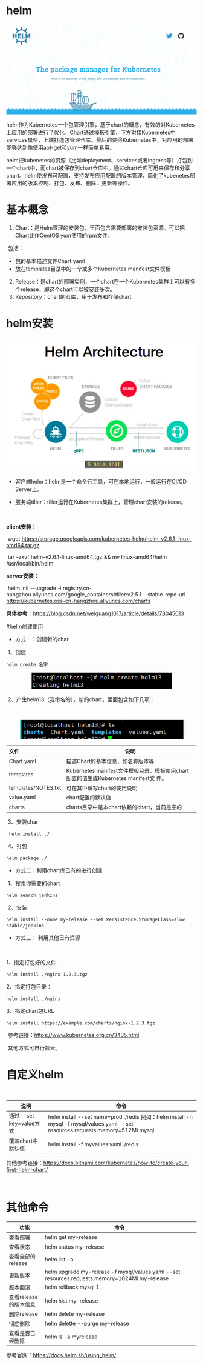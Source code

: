 # helm

<div align=center><img src="https://github.com/Bboy-AJ/KubernetesLearning-RoadMap/blob/master/images/helm1.png"></div>

helm作为Kubernetes一个包管理引擎，基于chart的概念，有效的对Kubernetes上应用的部署进行了优化。Chart通过模板引擎，下方对接Kubernetes中services模型，上端打造包管理仓库。最后的使得Kubernetes中，对应用的部署能够达到像使用apt-get和yum一样简单易用。

helm把kubenetes的资源（比如deployment、services或者ingress等）打包到一个chart中，而chart被保存到chart仓库中。通过chart仓库可用来保存和分享chart。helm使发布可配置，支持发布应用配置的版本管理，简化了kubenetes部署应用的版本控制、打包、发布、删除、更新等操作。

# 基本概念

1. Chart：是Helm管理的安装包，里面包含需要部署的安装包资源。可以把Chart比作CentOS yum使用的rpm文件。

​            包括：

- 包的基本描述文件Chart.yaml
- 放在templates目录中的一个或多个Kubernetes manifest文件模板

2. Release：是chart的部署实例，一个chart在一个Kubernetes集群上可以有多个release，即这个chart可以被安装多次。
3. Repository：chart的仓库，用于发布和存储chart

# helm安装

<div align=center><img src="https://github.com/Bboy-AJ/KubernetesLearning-RoadMap/blob/master/images/helm5.png"></div>

- 客户端helm：helm是一个命令行工具，可在本地运行，一般运行在CI/CD Server上。

- 服务端tiller：tiller运行在Kubernetes集群上，管理chart安装的release。

  ​



**client安装：**

​     wget https://storage.googleapis.com/kubernetes-helm/helm-v2.6.1-linux-amd64.tar.gz

​    tar -zxvf helm-v2.6.1-linux-amd64.tgz && mv linux-amd64/helm /usr/local/bin/helm



**server安装：**

​       helm init --upgrade -i registry.cn-hangzhou.aliyuncs.com/google_containers/tiller:v2.5.1 --stable-repo-url https://kubernetes.oss-cn-hangzhou.aliyuncs.com/charts



**具体参考**：https://blog.csdn.net/weiguang1017/article/details/78045013



#helm创建使用

- 方式一：创建新的char

​              1、创建

```
helm create 名字
```

<div align=center><img src="https://github.com/Bboy-AJ/KubernetesLearning-RoadMap/blob/master/images/helm2.png"></div>

​              2、产生helm13（我命名的），新的chart，里面包含如下几项：

​                 <div align=center><img src="https://github.com/Bboy-AJ/KubernetesLearning-RoadMap/blob/master/images/helm3.png"></div>

| 文件                  | 说明                                       |
| :------------------ | ---------------------------------------- |
| Chart.yaml          | 描述Chart的基本信息，如名称版本等                      |
| templates           | Kubernetes  manifest文件模板目录，模板使用chart配置的值生成Kubernetes manifest文 件。 |
| templates/NOTES.txt | 可在其中填写chart的使用说明                         |
| value.yaml          | chart配置的默认值                              |
| charts              | charts目录中是本chart依赖的chart，当前是空的           |

​               3、安装char

```
 helm install ./
```

​               4、打包

```
helm package ./
```



- 方式二：利用chart库已有的进行创建

​                    1、搜索你需要的chart      

```
helm search jenkins
```

​                     2、安装

```
helm install --name my-release --set Persistence.StorageClass=slow stable/jenkins
```

-  方式三： 利用其他已有资源

  ​

  1、指定打包好的文件：

  ```
  helm install ./nginx-1.2.3.tgz
  ```

   2、指定打包目录：

  ```
  helm install ./nginx
  ```

  3、指定chart包URL

  ```
  helm install https://example.com/charts/nginx-1.2.3.tgz
  ```



​       参考链接：https://www.kubernetes.org.cn/3435.html

​       其他方式可自行探索。

# 自定义helm

​           

| 说明                  | 命令                                       |
| ------------------- | ---------------------------------------- |
| 通过--set key=value方式 | helm install --set name=prod ./redis  例如：helm install -n  mysql -f mysql/values.yaml --set resources.requests.memory=512Mi mysql |
| 覆盖chart中默认值         | helm install -f  myvalues.yaml ./redis   |

 其他参考链接：https://docs.bitnami.com/kubernetes/how-to/create-your-first-helm-chart/

​                         

# 其他命令

| 功能             | 命令                                       |
| -------------- | ---------------------------------------- |
| 查看部署           | helm get my-release                      |
| 查看状态           | helm status  my-release                  |
| 查看全部的release   | helm list -a                             |
| 更新版本           | helm upgrade  my-release -f mysql/values.yaml --set resources.requests.memory=1024Mi  my-release |
| 版本回滚           | helm rollback mysql  1                   |
| 查看release的版本信息 | helm hist  my-release                    |
| 删除release      | helm delete  my-release                  |
| 彻底删除           | helm delette  --purge my-release         |
| 查看是否已经删除       | helm ls -a  myrelease                    |

参考官网：https://docs.helm.sh/using_helm/

